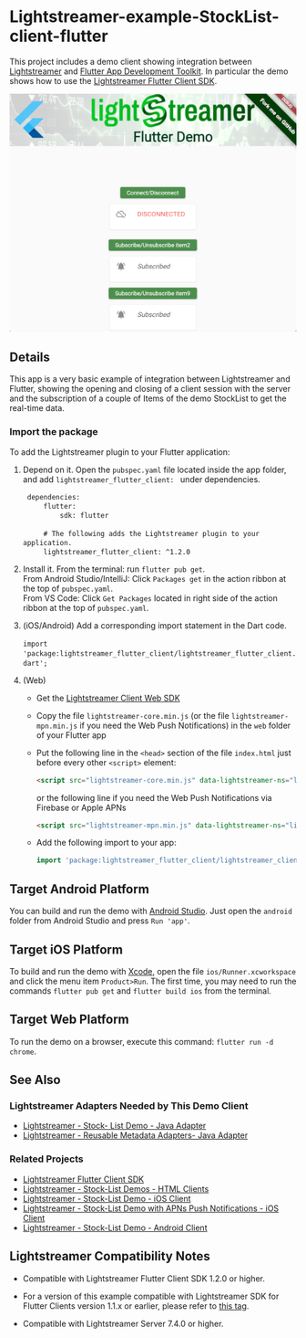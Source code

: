 # Lightstreamer-example-StockList-client-flutter

This project includes a demo client showing integration between [Lightstreamer](https://lightstreamer.com/) and [Flutter App Development Toolkit](https://flutter.dev/).
In particular the demo shows how to use the [Lightstreamer Flutter Client SDK](https://pub.dev/packages/lightstreamer_flutter_client).

![screenshot](screen_large.png)<br>

## Details

This app is a very basic example of integration between Lightstreamer and Flutter, showing the opening and closing of a client session with the server
and the subscription of a couple of Items of the demo StockList to get the real-time data.

### Import the package

To add the Lightstreamer plugin to your Flutter application:

1. Depend on it. Open the `pubspec.yaml` file located inside the app folder, and add `lightstreamer_flutter_client: ` under dependencies.

        dependencies:
            flutter:
                sdk: flutter

            # The following adds the Lightstreamer plugin to your application.
            lightstreamer_flutter_client: ^1.2.0

2. Install it. From the terminal: run `flutter pub get`.\
From Android Studio/IntelliJ: Click `Packages get` in the action ribbon at the top of `pubspec.yaml`.\
From VS Code: Click `Get Packages` located in right side of the action ribbon at the top of `pubspec.yaml`.

3. (iOS/Android) Add a corresponding import statement in the Dart code.

    `import 'package:lightstreamer_flutter_client/lightstreamer_flutter_client.dart';`

4. (Web) 
    - Get the [Lightstreamer Client Web SDK](https://www.npmjs.com/package/lightstreamer-client-web)

    - Copy the file `lightstreamer-core.min.js` (or the file `lightstreamer-mpn.min.js` if you need the Web Push Notifications) in the `web` folder of your Flutter app

    - Put the following line in the `<head>` section of the file `index.html` just before every other `<script>` element:

        ```html
        <script src="lightstreamer-core.min.js" data-lightstreamer-ns="lightstreamer"></script>
        ```

        or the following line if you need the Web Push Notifications via Firebase or Apple APNs

        ```html
        <script src="lightstreamer-mpn.min.js" data-lightstreamer-ns="lightstreamer"></script>
        ```

    - Add the following import to your app:

        ```dart
        import 'package:lightstreamer_flutter_client/lightstreamer_client_web.dart';
        ```

## Target Android Platform

You can build and run the demo with [Android Studio](https://developer.android.com/studio).
Just open the `android` folder from Android Studio and press `Run 'app'`.

## Target iOS Platform

To build and run the demo with [Xcode](https://developer.apple.com/xcode/), open the file `ios/Runner.xcworkspace` and click the menu item `Product>Run`. The first time, you may need to run the commands `flutter pub get` and `flutter build ios` from the terminal.

## Target Web Platform

To run the demo on a browser, execute this command: `flutter run -d chrome`.

## See Also

### Lightstreamer Adapters Needed by This Demo Client

* [Lightstreamer - Stock- List Demo - Java Adapter](https://github.com/Lightstreamer/Lightstreamer-example-Stocklist-adapter-java)
* [Lightstreamer - Reusable Metadata Adapters- Java Adapter](https://github.com/Lightstreamer/Lightstreamer-example-ReusableMetadata-adapter-java)

### Related Projects

* [Lightstreamer Flutter Client SDK](https://pub.dev/packages/lightstreamer_flutter_client)
* [Lightstreamer - Stock-List Demos - HTML Clients](https://github.com/Lightstreamer/Lightstreamer-example-Stocklist-client-javascript)
* [Lightstreamer - Stock-List Demo - iOS Client](https://github.com/Lightstreamer/Lightstreamer-example-StockList-client-ios)
* [Lightstreamer - Stock-List Demo with APNs Push Notifications - iOS Client](https://github.com/Lightstreamer/Lightstreamer-example-MPNStockList-client-ios)
* [Lightstreamer - Stock-List Demo - Android Client](https://github.com/Lightstreamer/Lightstreamer-example-AdvStockList-client-android)

## Lightstreamer Compatibility Notes

* Compatible with Lightstreamer Flutter Client SDK 1.2.0 or higher.

* For a version of this example compatible with Lightstreamer SDK for Flutter Clients version 1.1.x or earlier, please refer to [this tag](https://github.com/Lightstreamer/Lightstreamer-example-StockList-client-flutter/releases/tag/for_client_1.1.x).

* Compatible with Lightstreamer Server 7.4.0 or higher.
